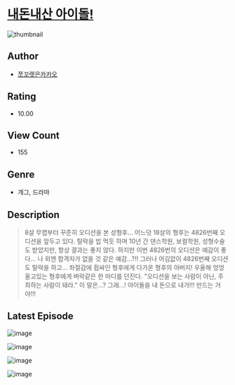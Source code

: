 # [내돈내산 아이돌!](https://comic.naver.com/bestChallenge/list?titleId=810548)
![thumbnail](https://image-comic.pstatic.net/user_contents_data/challenge_comic/2023/05/23/366960/upload_7076110912039510325_480x623.jpeg)

## Author
- [쪼꼬렛은카카오](https://comic.naver.com/artistTitle?id=366960)

## Rating
- 10.00

## View Count
- 155

## Genre
- 개그, 드라마

## Description
> 8살 무렵부터 꾸준히 오디션을 본 성형후... 어느덧 18살의 형후는 4826번째 오디션을 앞두고 있다. 탈락을 밥 먹듯 하며 10년 간 댄스학원, 보컬학원, 성형수술도 받았지만, 항상 결과는 좋지 않다. 하지만 이번 4826번의 오디션은 예감이 좋다... 나 외엔 합격자가 없을 것 같은 예감...?!! 그러나 어김없이 4826번째 오디션도 탈락을 하고... 좌절감에 휩싸인 형후에게 다가온 형후의 아버지! 우울해 엉엉 울고있는 형후에게 벼락같은 한 마디를 던진다. "오디션을 보는 사람이 아닌, 주최하는 사람이 돼라." 이 말은...? 그래...! 아이돌을 내 돈으로 내가!!! 만드는 거야!!!


## Latest Episode
![image](https://image-comic.pstatic.net/user_contents_data/challenge_comic/2023/05/23/366960/upload_7005683907399072053.jpeg)

![image](https://image-comic.pstatic.net/user_contents_data/challenge_comic/2023/05/23/366960/upload_3761693377020048742.jpeg)

![image](https://image-comic.pstatic.net/user_contents_data/challenge_comic/2023/05/23/366960/upload_7305740427950569010.jpeg)

![image](https://image-comic.pstatic.net/user_contents_data/challenge_comic/2023/05/23/366960/upload_3486180175696442416.jpeg)
